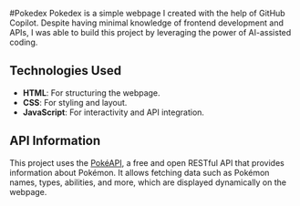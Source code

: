 #Pokedex
Pokedex is a simple webpage I created with the help of GitHub Copilot. Despite having minimal knowledge of frontend development and APIs, I was able to build this project by leveraging the power of AI-assisted coding.

## Technologies Used
- **HTML**: For structuring the webpage.
- **CSS**: For styling and layout.
- **JavaScript**: For interactivity and API integration.

## API Information
This project uses the [PokéAPI](https://pokeapi.co/), a free and open RESTful API that provides information about Pokémon. It allows fetching data such as Pokémon names, types, abilities, and more, which are displayed dynamically on the webpage.